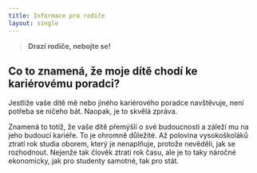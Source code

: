 ```yaml
---
title: Informace pro rodiče
layout: single
---
```

> **Drazí rodiče, nebojte se!**

## Co to znamená, že moje dítě chodí ke kariérovému poradci?

Jestliže vaše dítě mě nebo jiného kariérového poradce navštěvuje, není potřeba se ničeho bát. Naopak, je to skvělá zpráva.

Znamená to totiž, že vaše dítě přemýšlí o své budoucnosti a záleží mu na jeho budoucí kariéře. To je ohromně důležité. Až polovina vysokoškoláků ztratí rok studia oborem, který je nenaplňuje, protože nevěděli, jak se rozhodnout. Nejenže tak člověk ztratí rok času, ale je to taky náročné ekonomicky, jak pro studenty samotné, tak pro stát.